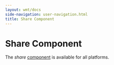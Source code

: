 ```yaml
---
layout: wmt/docs
side-navigation: user-navigation.html
title: Share Component
---
```


# Share Component

The _share_ [component](./components.html) is available for all platforms.
